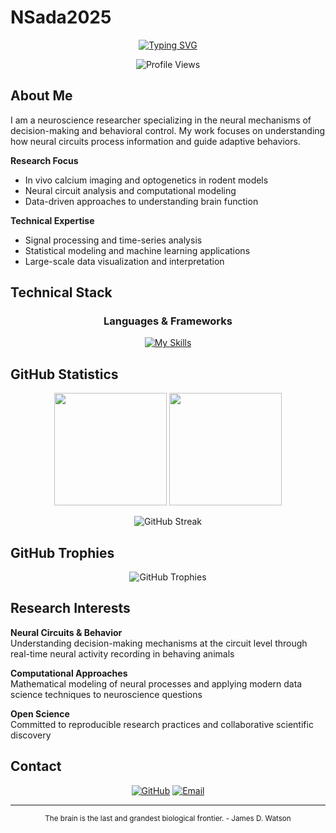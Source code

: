 # NSada2025

<div align="center">
  
  <!-- Typing Animation -->
  <a href="https://git.io/typing-svg">
    <img src="https://readme-typing-svg.demolab.com?font=Fira+Code&pause=1000&color=58A6FF&center=true&vCenter=true&width=600&lines=Neuroscience+Researcher;Data+Analysis+Enthusiast;Open+Science+Advocate" alt="Typing SVG" />
  </a>
  
  <br>
  
  <!-- Profile Views -->
  ![Profile Views](https://komarev.com/ghpvc/?username=Nsada2025&color=58A6FF&style=flat-square)
  
</div>

## About Me

I am a neuroscience researcher specializing in the neural mechanisms of decision-making and behavioral control. My work focuses on understanding how neural circuits process information and guide adaptive behaviors.

**Research Focus**
- In vivo calcium imaging and optogenetics in rodent models
- Neural circuit analysis and computational modeling
- Data-driven approaches to understanding brain function

**Technical Expertise**
- Signal processing and time-series analysis
- Statistical modeling and machine learning applications
- Large-scale data visualization and interpretation

## Technical Stack

<div align="center">

### Languages & Frameworks
[![My Skills](https://skillicons.dev/icons?i=matlab,github,vscode&perline=4)](https://skillicons.dev)

</div>

## GitHub Statistics

<div align="center">
  
  <img height="180em" src="https://github-readme-stats.vercel.app/api?username=Nsada2025&show_icons=true&theme=tokyonight&hide_border=true&hide=contribs&count_private=false"/>
  <img height="180em" src="https://github-readme-stats.vercel.app/api/top-langs/?username=Nsada2025&layout=compact&theme=tokyonight&hide_border=true&exclude_repo=DN*,dn*&count_private=false"/>
  
</div>

<div align="center">
  
  ![GitHub Streak](https://github-readme-streak-stats.herokuapp.com/?user=Nsada2025&theme=tokyonight&hide_border=true)
  
</div>

## GitHub Trophies

<div align="center">
  
  ![GitHub Trophies](https://github-profile-trophy.vercel.app/?username=Nsada2025&theme=tokyonight&no-frame=true&row=2&column=3&margin-w=15&margin-h=15)
  
</div>


## Research Interests

**Neural Circuits & Behavior**  
Understanding decision-making mechanisms at the circuit level through real-time neural activity recording in behaving animals

**Computational Approaches**  
Mathematical modeling of neural processes and applying modern data science techniques to neuroscience questions

**Open Science**  
Committed to reproducible research practices and collaborative scientific discovery

## Contact

<div align="center">
  
  [![GitHub](https://img.shields.io/badge/GitHub-181717?style=for-the-badge&logo=github&logoColor=white)](https://github.com/Nsada2025)
  [![Email](https://img.shields.io/badge/Email-D14836?style=for-the-badge&logo=gmail&logoColor=white)](mailto:your-email@example.com)
  
</div>

---

<div align="center">
  
  <sub>The brain is the last and grandest biological frontier. - James D. Watson</sub>
  
</div>
